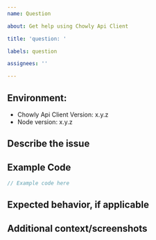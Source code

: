 ```yaml
---
name: Question

about: Get help using Chowly Api Client

title: 'question: '

labels: question

assignees: ''

---
```


<!-- Click "Preview" for a more readable version --

Please read and follow the instructions before submitting an issue:

- Read all our documentation, especially the [README](https://github.com/goparrot/chowly-api-client/blob/master/README.md). It may contain information that helps you solve your issue.
- Ensure your issue isn't already [reported](https://github.com/goparrot/chowly-api-client/issues).
- If you aren't sure that the issue is caused by Chowly Api Client or you just need help, please use [Stack Overflow](https://stackoverflow.com/questions/tagged/goparrot-chowly-api-client).

⚠️👆 Feel free to these instructions before submitting the issue 👆⚠️
-->

## Environment:

*   Chowly Api Client Version: x.y.z
*   Node version: x.y.z

## Describe the issue

<!-- A clear and concise description of what the issue is. -->

## Example Code

<!-- Code snippet to illustrate your question. -->

```typescript
// Example code here
```

## Expected behavior, if applicable

<!-- A clear and concise description of what you expected to happen. -->

## Additional context/screenshots

<!-- Add any other context about the problem here. If applicable, add screenshots to help explain. -->
